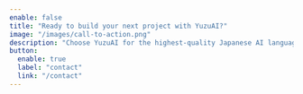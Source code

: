 ```yaml
---
enable: false
title: "Ready to build your next project with YuzuAI?"
image: "/images/call-to-action.png"
description: "Choose YuzuAI for the highest-quality Japanese AI language models, designed with cutting-edge technology for unparalleled efficiency and precision."
button:
  enable: true
  label: "contact"
  link: "/contact"
---
```

